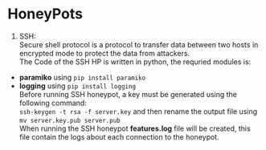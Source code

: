 # HoneyPots
1. SSH:  
Secure shell protocol is a protocol to transfer data between two hosts in encrypted mode to protect the data from attackers.  
The Code of the SSH HP is written in python, the requried modules is:  
- **paramiko** using `pip install paramiko`
- **logging** using `pip install logging`  
Before running SSH honeypot, a key must be generated using the following command:  
`ssh-keygen -t rsa -f server.key` and then rename the output file using `mv server.key.pub server.pub`  
When running the SSH honeypot **features.log** file will be created, this file contain the logs about each connection to the honeypot.  



